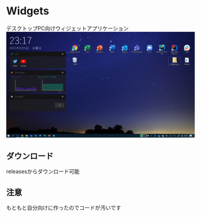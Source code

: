 # Widgets
デスクトップPC向けウィジェットアプリケーション
![image](image.png)

## ダウンロード
releasesからダウンロード可能

## 注意
もともと自分向けに作ったのでコードが汚いです